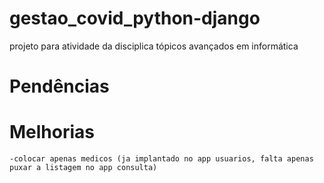 # gestao_covid_python-django
projeto para atividade da disciplica tópicos avançados em informática


# Pendências
    
# Melhorias
    -colocar apenas medicos (ja implantado no app usuarios, falta apenas puxar a listagem no app consulta)